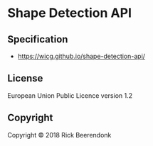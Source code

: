 # Shape Detection API

## Specification

- https://wicg.github.io/shape-detection-api/

## License

European Union Public Licence version 1.2

## Copyright

Copyright © 2018 Rick Beerendonk
